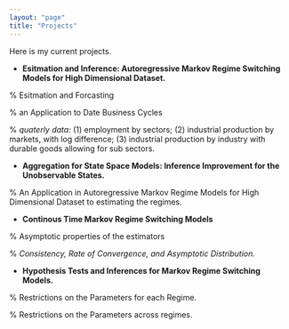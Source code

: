 ```yaml
---
layout: "page"
title: "Projects"
---
```

Here is my current projects.

- **Esitmation and Inference: Autoregressive Markov Regime Switching Models for High Dimensional Dataset.**

% Esitmation and Forcasting

% an Application to Date Business Cycles

% _quaterly data:_ (1) employment by sectors; (2) industrial production by markets, with log difference; (3) industrial production by industry with durable goods allowing for sub sectors.

- **Aggregation for State Space Models: Inference Improvement for the Unobservable States.**

% An Application in Autoregressive Markov Regime Models for High Dimensional Dataset to estimating the regimes.

- **Continous Time Markov Regime Switching Models**

% Asymptotic properties of the estimators

% *Consistency, Rate of Convergence, and Asymptotic Distribution.*

- **Hypothesis Tests and Inferences for Markov Regime Switching Models.**

% Restrictions on the Parameters for each Regime.

% Restrictions on the Parameters across regimes.

